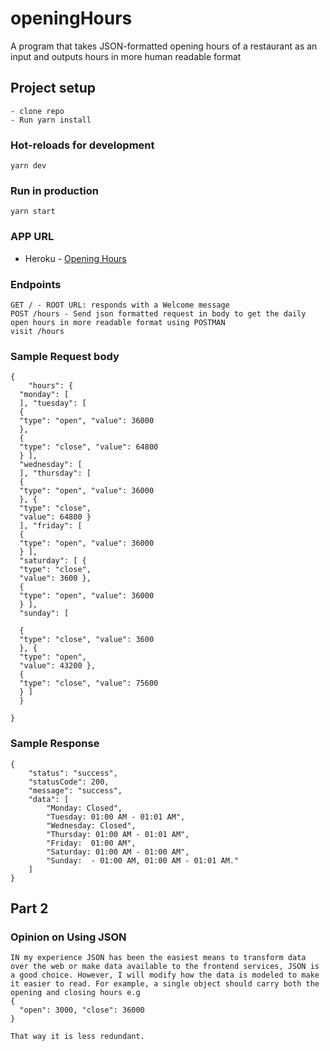 # openingHours
 A program that takes JSON-formatted opening hours of a restaurant as an input and outputs hours in more human readable format


## Project setup
```
- clone repo
- Run yarn install
```

### Hot-reloads for development
```
yarn dev
```

### Run in production
```
yarn start
```

### APP URL
- Heroku - [Opening Hours](https://opening-hours-app.herokuapp.com/)


### Endpoints
```
GET / - ROOT URL: responds with a Welcome message
POST /hours - Send json formatted request in body to get the daily open hours in more readable format using POSTMAN
visit /hours
```

### Sample Request body
```
{
    "hours": {
  "monday": [
  ], "tuesday": [
  {
  "type": "open", "value": 36000
  },
  {
  "type": "close", "value": 64800
  } ],
  "wednesday": [
  ], "thursday": [
  {
  "type": "open", "value": 36000
  }, {
  "type": "close",
  "value": 64800 }
  ], "friday": [
  {
  "type": "open", "value": 36000
  } ],
  "saturday": [ {
  "type": "close",
  "value": 3600 },
  {
  "type": "open", "value": 36000
  } ],
  "sunday": [
  
  {
  "type": "close", "value": 3600
  }, {
  "type": "open",
  "value": 43200 },
  {
  "type": "close", "value": 75600
  } ]
  }

}
```

### Sample Response
```
{
    "status": "success",
    "statusCode": 200,
    "message": "success",
    "data": [
        "Monday: Closed",
        "Tuesday: 01:00 AM - 01:01 AM",
        "Wednesday: Closed",
        "Thursday: 01:00 AM - 01:01 AM",
        "Friday:  01:00 AM",
        "Saturday: 01:00 AM - 01:00 AM",
        "Sunday:  - 01:00 AM, 01:00 AM - 01:01 AM."
    ]
}
```


## Part 2

### Opinion on Using JSON

```
IN my experience JSON has been the easiest means to transform data over the web or make data available to the frontend services, JSON is a good choice. However, I will modify how the data is modeled to make it easier to read. For example, a single object should carry both the opening and closing hours e.g
{
  "open": 3000, "close": 36000
}

That way it is less redundant.
```
